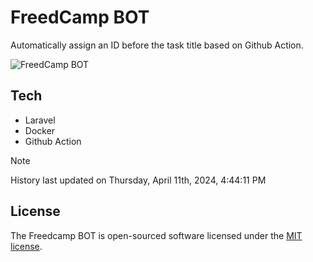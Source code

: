# FreedCamp BOT

Automatically assign an ID before the task title based on Github Action.

![FreedCamp BOT](https://repository-images.githubusercontent.com/737932867/7d34798b-2680-471c-b089-a78a718d3d6a)

## Tech

- Laravel
- Docker
- Github Action

> [!NOTE]  
> History last updated on Thursday, April 11th, 2024, 4:44:11 PM

## License

The Freedcamp BOT is open-sourced software licensed under the [MIT license](https://opensource.org/licenses/MIT).

